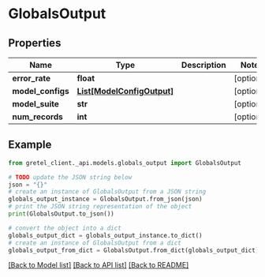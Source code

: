 # GlobalsOutput


## Properties

Name | Type | Description | Notes
------------ | ------------- | ------------- | -------------
**error_rate** | **float** |  | [optional] 
**model_configs** | [**List[ModelConfigOutput]**](ModelConfigOutput.md) |  | [optional] 
**model_suite** | **str** |  | [optional] 
**num_records** | **int** |  | [optional] 

## Example

```python
from gretel_client._api.models.globals_output import GlobalsOutput

# TODO update the JSON string below
json = "{}"
# create an instance of GlobalsOutput from a JSON string
globals_output_instance = GlobalsOutput.from_json(json)
# print the JSON string representation of the object
print(GlobalsOutput.to_json())

# convert the object into a dict
globals_output_dict = globals_output_instance.to_dict()
# create an instance of GlobalsOutput from a dict
globals_output_from_dict = GlobalsOutput.from_dict(globals_output_dict)
```
[[Back to Model list]](../README.md#documentation-for-models) [[Back to API list]](../README.md#documentation-for-api-endpoints) [[Back to README]](../README.md)


